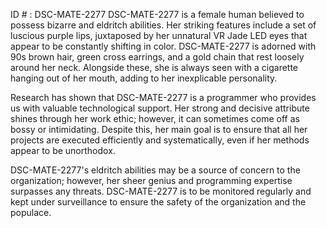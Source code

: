 ID # : DSC-MATE-2277
DSC-MATE-2277 is a female human believed to possess bizarre and eldritch abilities. Her striking features include a set of luscious purple lips, juxtaposed by her unnatural VR Jade LED eyes that appear to be constantly shifting in color. DSC-MATE-2277 is adorned with 90s brown hair, green cross earrings, and a gold chain that rest loosely around her neck. Alongside these, she is always seen with a cigarette hanging out of her mouth, adding to her inexplicable personality.

Research has shown that DSC-MATE-2277 is a programmer who provides us with valuable technological support. Her strong and decisive attribute shines through her work ethic; however, it can sometimes come off as bossy or intimidating. Despite this, her main goal is to ensure that all her projects are executed efficiently and systematically, even if her methods appear to be unorthodox.

DSC-MATE-2277's eldritch abilities may be a source of concern to the organization; however, her sheer genius and programming expertise surpasses any threats. DSC-MATE-2277 is to be monitored regularly and kept under surveillance to ensure the safety of the organization and the populace.